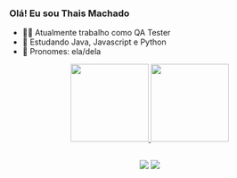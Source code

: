 ### Olá! Eu sou Thais Machado


- 👩‍💻 Atualmente trabalho como QA Tester
- 🌱 Estudando Java, Javascript e Python
- 👩 Pronomes: ela/dela

<div align="center">
  <a href="https://github.com/thaisdmachado">
  <img height="140em" src="https://github-readme-stats.vercel.app/api?username=thaisdmachado&show_icons=true&theme=dracula&include_all_commits=true&count_private=true"/>
  <img height="140em" src="https://github-readme-stats.vercel.app/api/top-langs/?username=thaisdmachado&layout=compact&langs_count=7&theme=dracula"/>
</div>

##
  <div align="center">
     <a href="https://www.linkedin.com/in/thais-machado-256095142" target="_blank"><img src="https://img.shields.io/badge/-LinkedIn-%230077B5?style=for-the-badge&logo=linkedin&logoColor=white" target="_blank"></a> 
    <a href = "mailto:thaisdiniz45@gmail.com"><img src="https://img.shields.io/badge/-Gmail-%23333?style=for-the-badge&logo=gmail&logoColor=red" target="_blank"></a>
  </div>
